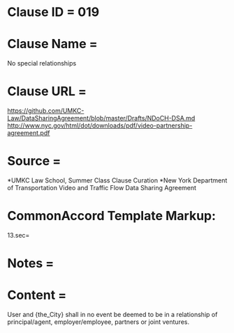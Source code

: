 # Clause ID = 019


# Clause Name = 
No special relationships

# Clause URL = 
https://github.com/UMKC-Law/DataSharingAgreement/blob/master/Drafts/NDoCH-DSA.md
http://www.nyc.gov/html/dot/downloads/pdf/video-partnership-agreement.pdf

# Source = 
*UMKC Law School, Summer Class Clause Curation
*New York Department of Transportation Video and Traffic Flow Data Sharing Agreement

# CommonAccord Template Markup:   
13.sec=

# Notes = 

# Content = 
User and {the_City} shall in no event be deemed to be in a relationship of principal/agent, employer/employee, partners or joint ventures.
